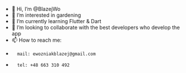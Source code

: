 - 👋 Hi, I’m @BlazejWo
- 👀 I’m interested in gardening
- 🌱 I’m currently learning Flutter & Dart
- 💞️ I’m looking to collaborate with the best developers who develop the app
- 📫 How to reach me: 
-       mail: ewozniakblazej@gmail.com
-       tel: +48 663 310 492

<!---
BlazejWo/BlazejWo is a ✨ special ✨ repository because its `README.md` (this file) appears on your GitHub profile.
You can click the Preview link to take a look at your changes.
--->
